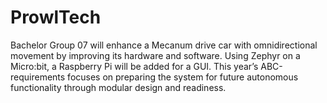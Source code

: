 # ProwlTech
Bachelor Group 07 will enhance a Mecanum drive car with omnidirectional movement by improving its hardware and software. Using Zephyr on a Micro:bit, a Raspberry Pi will be added for a GUI. This year’s ABC-requirements focuses on preparing the system for future autonomous functionality through modular design and readiness.
